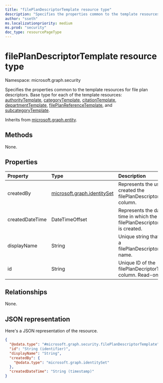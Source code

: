 ```yaml
---
title: "filePlanDescriptorTemplate resource type"
description: "Specifies the properties common to the template resources for file plan descriptors."
author: "sseth"
ms.localizationpriority: medium
ms.prod: "security"
doc_type: resourcePageType
---
```


# filePlanDescriptorTemplate resource type

Namespace: microsoft.graph.security

Specifies the properties common to the template resources for file plan descriptors. Base type for each of the template resources: [authorityTemplate](security-authoritytemplate.md), [categoryTemplate](security-categorytemplate.md), [citationTemplate](security-citationtemplate.md), [departmentTemplate](security-departmenttemplate.md), [filePlanReferenceTemplate](security-fileplanreferencetemplate.md), and [subcategoryTemplate](security-subcategorytemplate.md).

Inherits from [microsoft.graph.entity](../resources/entity.md).

## Methods
None.

## Properties
|Property|Type|Description|
|:---|:---|:---|
|createdBy|[microsoft.graph.identitySet](/graph/api/resources/identityset)|Represents the user who created the filePlanDescriptorTemplate column.|
|createdDateTime|DateTimeOffset|Represents the date and time in which the filePlanDescriptorTemplate is created.|
|displayName|String|Unique string that defines a filePlanDescriptorTemplate name.|
|id|String|Unique ID of the filePlanDecriptorTemplate column. Read-only.|

## Relationships
None.

## JSON representation
Here's a JSON representation of the resource.
<!-- {
  "blockType": "resource",
  "keyProperty": "id",
  "@odata.type": "microsoft.graph.security.filePlanDescriptorTemplate",
  "baseType": "microsoft.graph.entity",
  "openType": false
}
-->
``` json
{
  "@odata.type": "#microsoft.graph.security.filePlanDescriptorTemplate",
  "id": "String (identifier)",
  "displayName": "String",
  "createdBy": {
    "@odata.type": "microsoft.graph.identitySet"
  },
  "createdDateTime": "String (timestamp)"
}
```

